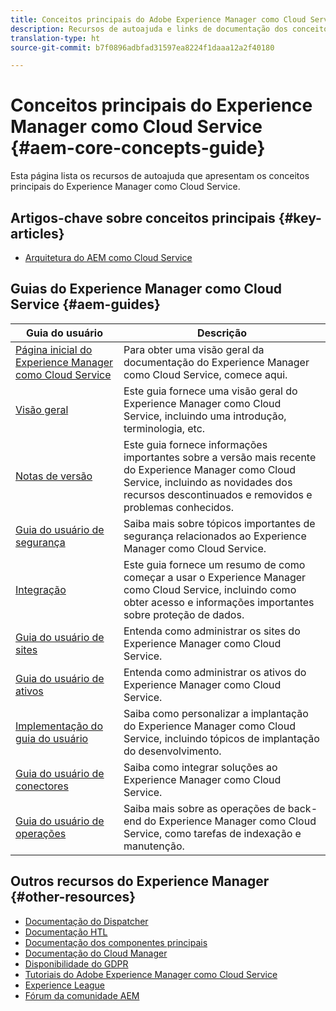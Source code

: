 ```yaml
---
title: Conceitos principais do Adobe Experience Manager como Cloud Service
description: Recursos de autoajuda e links de documentação dos conceitos principais do Adobe Experience Manager como Cloud Service
translation-type: ht
source-git-commit: b7f0896adbfad31597ea8224f1daaa12a2f40180

---
```



# Conceitos principais do Experience Manager como Cloud Service {#aem-core-concepts-guide}

Esta página lista os recursos de autoajuda que apresentam os conceitos principais do Experience Manager como Cloud Service.

## Artigos-chave sobre conceitos principais {#key-articles}

* [Arquitetura do AEM como Cloud Service](architecture.md)

## Guias do Experience Manager como Cloud Service {#aem-guides}

| Guia do usuário | Descrição |
|---|---|
| [Página inicial do Experience Manager como Cloud Service](/help/landing/home.md) | Para obter uma visão geral da documentação do Experience Manager como Cloud Service, comece aqui. |
| [Visão geral](/help/overview/home.md) | Este guia fornece uma visão geral do Experience Manager como Cloud Service, incluindo uma introdução, terminologia, etc. |
| [Notas de versão](/help/release-notes/home.md) | Este guia fornece informações importantes sobre a versão mais recente do Experience Manager como Cloud Service, incluindo as novidades dos recursos descontinuados e removidos e problemas conhecidos. |
| [Guia do usuário de segurança](/help/security/home.md) | Saiba mais sobre tópicos importantes de segurança relacionados ao Experience Manager como Cloud Service. |
| [Integração](/help/onboarding/home.md) | Este guia fornece um resumo de como começar a usar o Experience Manager como Cloud Service, incluindo como obter acesso e informações importantes sobre proteção de dados. |
| [Guia do usuário de sites](/help/sites-cloud/home.md) | Entenda como administrar os sites do Experience Manager como Cloud Service. |
| [Guia do usuário de ativos](/help/assets/home.md) | Entenda como administrar os ativos do Experience Manager como Cloud Service. |
| [Implementação do guia do usuário](/help/implementing/home.md) | Saiba como personalizar a implantação do Experience Manager como Cloud Service, incluindo tópicos de implantação do desenvolvimento. |
| [Guia do usuário de conectores](/help/connectors/home.md) | Saiba como integrar soluções ao Experience Manager como Cloud Service. |
| [Guia do usuário de operações](/help/operations/home.md) | Saiba mais sobre as operações de back-end do Experience Manager como Cloud Service, como tarefas de indexação e manutenção. |

## Outros recursos do Experience Manager {#other-resources}

* [Documentação do Dispatcher](/help/implementing/dispatcher/overview.md)
* [Documentação HTL](https://docs.adobe.com/content/help/en/experience-manager-htl/using/overview.html)
* [Documentação dos componentes principais](https://docs.adobe.com/content/help/en/experience-manager-core-components/using/introduction.html)
* [Documentação do Cloud Manager](https://docs.adobe.com/content/help/en/experience-manager-cloud-manager/using/introduction-to-cloud-manager.html)
* [Disponibilidade do GDPR](/help/onboarding/data-privacy-and-protection-readiness/aem-readiness.md)
* [Tutoriais do Adobe Experience Manager como Cloud Service](https://docs.adobe.com/content/help/en/experience-manager-learn/cloud-service/overview.html)
* [Experience League](https://guided.adobe.com/?promoid=K42KVXHD&amp;mv=other#solutions/experience-manager)
* [Fórum da comunidade AEM](https://forums.adobe.com/community/experience-cloud/marketing-cloud/experience-manager)
